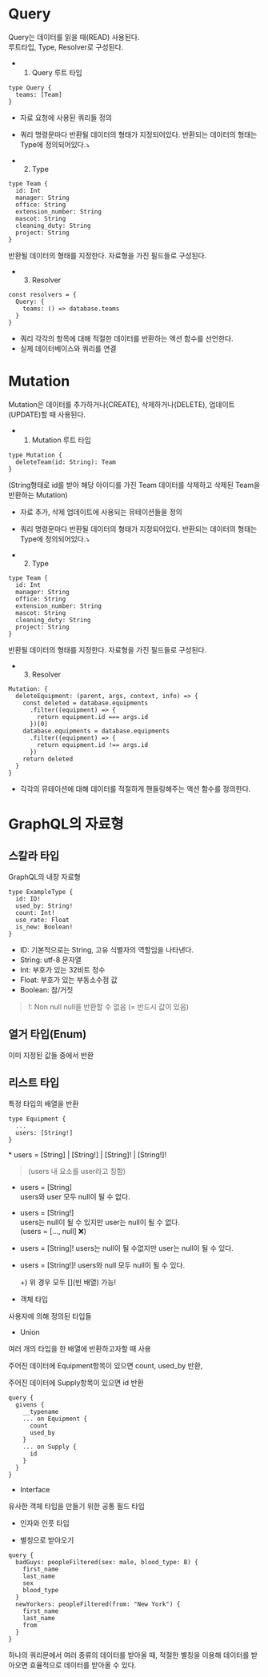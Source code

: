 # Query

Query는 데이터를 읽을 때(READ) 사용된다.<br/>
루트타입, Type, Resolver로 구성된다.

- 1. Query 루트 타입

```gql
type Query {
  teams: [Team]
}
```

- 자료 요청에 사용된 쿼리들 정의
- 쿼리 명령문마다 반환될 데이터의 형태가 지정되어있다.
  반환되는 데이터의 형태는 Type에 정의되어있다.⤵️

- 2. Type

```gql
type Team {
  id: Int
  manager: String
  office: String
  extension_number: String
  mascot: String
  cleaning_duty: String
  project: String
}
```

반환될 데이터의 형태를 지정한다. 자료형을 가진 필드들로 구성된다.

- 3. Resolver

```gql
const resolvers = {
  Query: {
    teams: () => database.teams
  }
}
```

- 쿼리 각각의 항목에 대해 적절한 데이터를 반환하는 액션 함수를 선언한다.
- 실제 데이터베이스와 쿼리를 연결

# Mutation

Mutation은 데이터를 추가하거나(CREATE), 삭제하거나(DELETE), 업데이트(UPDATE)할 때 사용된다.

- 1. Mutation 루트 타입

```gql
type Mutation {
  deleteTeam(id: String): Team
}
```

(String형태로 id를 받아 해당 아이디를 가진 Team 데이터를 삭제하고 삭제된 Team을 반환하는 Mutation)<br/>

- 자료 추가, 삭제 업데이트에 사용되는 뮤테이션들을 정의
- 쿼리 명령문마다 반환될 데이터의 형태가 지정되어있다.
  반환되는 데이터의 형태는 Type에 정의되어있다.⤵️

- 2. Type

```gql
type Team {
  id: Int
  manager: String
  office: String
  extension_number: String
  mascot: String
  cleaning_duty: String
  project: String
}
```

반환될 데이터의 형태를 지정한다. 자료형을 가진 필드들로 구성된다.

- 3. Resolver

```gql
Mutation: {
  deleteEquipment: (parent, args, context, info) => {
    const deleted = database.equipments
      .filter((equipment) => {
        return equipment.id === args.id
      })[0]
    database.equipments = database.equipments
      .filter((equipment) => {
        return equipment.id !== args.id
      })
    return deleted
  }
}
```

- 각각의 뮤테이션에 대해 데이터를 적절하게 핸들링해주는 액션 함수를 정의한다.

# GraphQL의 자료형

## 스칼라 타입

GraphQL의 내장 자료형

```gql
type ExampleType {
  id: ID!
  used_by: String!
  count: Int!
  use_rate: Float
  is_new: Boolean!
}
```

- ID: 기본적으로는 String, 고유 식별자의 역할임을 나타낸다.
- String: utf-8 문자열
- Int: 부호가 있는 32비트 정수
- Float: 부호가 있는 부동소수점 값
- Boolean: 참/거짓

> !: Non null
> null을 반환할 수 없음 (= 반드시 값이 있음)

## 열거 타입(Enum)

이미 지정된 값들 중에서 반환

## 리스트 타입

특정 타입의 배열을 반환

```gpl
type Equipment {
  ...
  users: [String!]
}
```

\* users = [String] | [String!] | [String]! | [String!]!

> (users 내 요소를 user라고 칭함)

- users = [String] <br/>
  users와 user 모두 null이 될 수 없다.
- users = [String!]<br/>
  users는 null이 될 수 있지만 user는 null이 될 수 없다.<br/>
  (users = [..., null] ❌)<br/>
- users = [String]!
  users는 null이 될 수없지만 user는 null이 될 수 있다.<br/>
- users = [String!]!
  users와 null 모두 null이 될 수 있다.<br/>

  +) 위 경우 모두 [](빈 배열) 가능!

- 객체 타입

사용자에 의해 정의된 타입들

- Union

여러 개의 타입을 한 배열에 반환하고자할 때 사용

주어진 데이터에 Equipment항목이 있으면 count, used_by 반환,

주어진 데이터에 Supply항목이 있으면 id 반환

```gql
query {
  givens {
    __typename
    ... on Equipment {
      count
      used_by
    }
    ... on Supply {
      id
    }
  }
}
```

- Interface

유사한 객체 타입을 만들기 위한 공통 필드 타입

- 인자와 인풋 타입

- 별칭으로 받아오기

```gql
query {
  badGuys: peopleFiltered(sex: male, blood_type: B) {
    first_name
    last_name
    sex
    blood_type
  }
  newYorkers: peopleFiltered(from: "New York") {
    first_name
    last_name
    from
  }
}
```

하나의 쿼리문에서 여러 종류의 데이터를 받아올 때, 적절한 별칭을 이용해 데이터를 받아오면 효율적으로 데이터를 받아올 수 있다.
